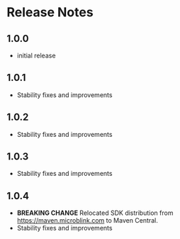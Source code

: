 # Release Notes

## 1.0.0
- initial release

## 1.0.1
- Stability fixes and improvements

## 1.0.2
- Stability fixes and improvements

## 1.0.3
- Stability fixes and improvements

## 1.0.4
- **BREAKING CHANGE** Relocated SDK distribution from https://maven.microblink.com to Maven Central.
- Stability fixes and improvements

